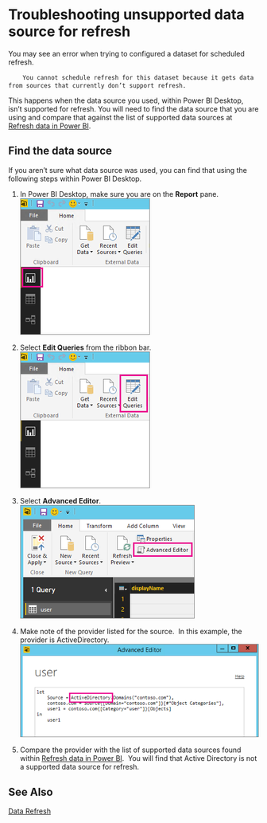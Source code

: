 ﻿<properties
   pageTitle="Troubleshooting unsupported data source for refresh"
   description="Troubleshooting unsupported data source for refresh"
   services="powerbi"
   documentationCenter=""
   authors="guyinacube"
   manager="mblythe"
   backup=""
   editor=""
   tags=""
   qualityFocus="no"
   qualityDate=""/>

<tags
   ms.service="powerbi"
   ms.devlang="NA"
   ms.topic="article"
   ms.tgt_pltfrm="NA"
   ms.workload="powerbi"
   ms.date="04/04/2016"
   ms.author="asaxton"/>

# Troubleshooting unsupported data source for refresh  

You may see an error when trying to configured a dataset for scheduled refresh.

		You cannot schedule refresh for this dataset because it gets data from sources that currently don’t support refresh.

This happens when the data source you used, within Power BI Desktop, isn’t supported for refresh. You will need to find the data source that you are using and compare that against the list of supported data sources at [Refresh data in Power BI](powerbi-refresh-data.md). 

## Find the data source  
If you aren’t sure what data source was used, you can find that using the following steps within Power BI Desktop.  

1.  In Power BI Desktop, make sure you are on the **Report** pane.  
    ![](media/powerbi-admin-troubleshoot-unsupported-data-source-for-refresh/tshoot-report-pane.png)

2.  Select **Edit Queries** from the ribbon bar.  
    ![](media/powerbi-admin-troubleshoot-unsupported-data-source-for-refresh/tshoot-edit-queries.png)

3.  Select **Advanced Editor**.  
    ![](media/powerbi-admin-troubleshoot-unsupported-data-source-for-refresh/tshoot-advanced-editor.png)

4.  Make note of the provider listed for the source.  In this example, the provider is ActiveDirectory.  
    ![](media/powerbi-admin-troubleshoot-unsupported-data-source-for-refresh/tshoot-provider.png)

5.  Compare the provider with the list of supported data sources found within [Refresh data in Power BI](powerbi-refresh-data.md).  You will find that Active Directory is not a supported data source for refresh.  

## See Also  
[Data Refresh](powerbi-refresh-data.md)
